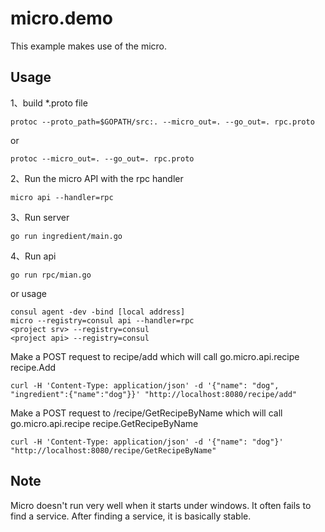 # micro.demo

This example makes use of the micro.

## Usage

1、build \*.proto file
```
protoc --proto_path=$GOPATH/src:. --micro_out=. --go_out=. rpc.proto
```
or
```
protoc --micro_out=. --go_out=. rpc.proto
```
2、Run the micro API with the rpc handler

```
micro api --handler=rpc
```
3、Run server

```
go run ingredient/main.go
```
4、Run api

```
go run rpc/mian.go
```

or usage
```
consul agent -dev -bind [local address]
micro --registry=consul api --handler=rpc
<project srv> --registry=consul
<project api> --registry=consul
```

Make a POST request to recipe/add which will call go.micro.api.recipe recipe.Add

```
curl -H 'Content-Type: application/json' -d '{"name": "dog", "ingredient":{"name":"dog"}}' "http://localhost:8080/recipe/add"
```

Make a POST request to /recipe/GetRecipeByName which will call go.micro.api.recipe recipe.GetRecipeByName

```
curl -H 'Content-Type: application/json' -d '{"name": "dog"}' "http://localhost:8080/recipe/GetRecipeByName"
```

## Note

Micro doesn't run very well when it starts under windows. It often fails to find a service. After finding a service, it is basically stable.